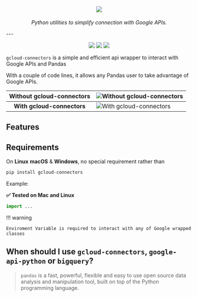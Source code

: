 <h1 align="center">
  <a href="https://pualien.github.io/py-gcloud-connectors/"><img src="https://raw.githubusercontent.com/pualien/py-gcloud-connectors/master/images/logo.png" /></a>
</h1>
<p align="center">
  <em>Python utilities to simplify connection with Google APIs.</em>
</p>
---
<p align="center">
  <a href="https://pypi.org/project/gcloud-connectors/"><img src="https://img.shields.io/pypi/v/gcloud-connectors.svg" /></a>
  <a href="https://pypi.org/project/gcloud-connectors/"><img src="https://img.shields.io/pypi/dm/gcloud-connectors" /></a>
  <a href="https://pypi.org/project/gcloud-connectors/"><img src="https://img.shields.io/pypi/pyversions/gcloud-connectors.svg" /></a>
</p>

`gcloud-connectors` is a simple and efficient api wrapper to interact with Google APIs and Pandas

With a couple of code lines, it allows any Pandas user to take advantage of Google APIs.

| Without gcloud-connectors  | ![Without gcloud-connectors](https://github.com/pualien/py-gcloud-connectors/blob/master/images/df-from-bigquery.gif?raw=true) |
|:--------------------------:|--------------------------------------------------------------------------------------------------------------------------------|
| **With gcloud-connectors** | ![With gcloud-connectors](https://github.com/pualien/py-gcloud-connectors/blob/master/images/df-to-gstorage.gif?raw=true)            |

## Features


## Requirements

On **Linux** **macOS** & **Windows**, no special requirement rather than 
```sh
pip install gcloud-connectors
```

Example:

**✅ Tested on Mac and Linux**

```Python
import ...

```

!!! warning

    Enviroment Variable is required to interact with any of Google wrapped classes

## When should I use `gcloud-connectors`, `google-api-python` or `bigquery`?

> `pandas` is a fast, powerful, flexible and easy to use open source data analysis and
> manipulation tool, built on top of the Python programming language.
